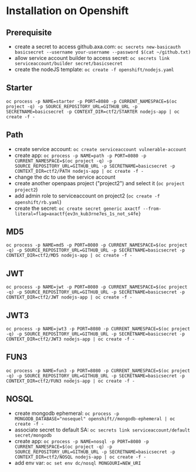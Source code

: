 # Installation on Openshift

## Prerequisite
- create a secret to access github.axa.com: `oc secrets new-basicauth basicsecret --username your-username --password $(cat ~/github.txt)`
- allow service account builder to access secret: `oc secrets link serviceaccount/builder secret/basicsecret`
- create the nodeJS template: `oc create -f openshift/nodejs.yaml`

## Starter

`oc process -p NAME=starter -p PORT=8080 -p CURRENT_NAMESPACE=$(oc project -q) -p SOURCE_REPOSITORY_URL=GITHUB_URL -p SECRETNAME=basicsecret -p CONTEXT_DIR=ctf2/STARTER nodejs-app | oc create -f -`

## Path

- create service account: `oc create serviceaccount vulnerable-account`
- create app: `oc process -p NAME=path -p PORT=8080 -p CURRENT_NAMESPACE=$(oc project -q) -p SOURCE_REPOSITORY_URL=GITHUB_URL -p SECRETNAME=basicsecret -p CONTEXT_DIR=ctf2/PATH nodejs-app | oc create -f -`
- change the dc to use the service account
- create another openpaas project ("project2") and select it (`oc project project2`)
- add admin role to serviceaccount on project2 (`oc create -f openshift/rb.yaml`)
- create the secret: `oc create secret generic axactf --from-literal=flag=axactf{ev3n_kub3rne7es_1s_not_s4fe}`

## MD5

`oc process -p NAME=md5 -p PORT=8080 -p CURRENT_NAMESPACE=$(oc project -q) -p SOURCE_REPOSITORY_URL=GITHUB_URL -p SECRETNAME=basicsecret -p CONTEXT_DIR=ctf2/MD5 nodejs-app | oc create -f -`

## JWT

`oc process -p NAME=jwt -p PORT=8080 -p CURRENT_NAMESPACE=$(oc project -q) -p SOURCE_REPOSITORY_URL=GITHUB_URL -p SECRETNAME=basicsecret -p CONTEXT_DIR=ctf2/JWT nodejs-app | oc create -f -`

## JWT3

`oc process -p NAME=jwt3 -p PORT=8080 -p CURRENT_NAMESPACE=$(oc project -q) -p SOURCE_REPOSITORY_URL=GITHUB_URL -p SECRETNAME=basicsecret -p CONTEXT_DIR=ctf2/JWT3 nodejs-app | oc create -f -`

## FUN3

`oc process -p NAME=fun3 -p PORT=8080 -p CURRENT_NAMESPACE=$(oc project -q) -p SOURCE_REPOSITORY_URL=GITHUB_URL -p SECRETNAME=basicsecret -p CONTEXT_DIR=ctf2/FUN3 nodejs-app | oc create -f -`

## NOSQL

- create mongodb ephemeral: `oc process -p MONGODB_DATABASE="nosequel" openshift//mongodb-ephemeral | oc create -f -`
- associate secret to default SA: `oc secrets link serviceaccount/default secret/mongodb`
- create app: `oc process -p NAME=nosql -p PORT=8080 -p CURRENT_NAMESPACE=$(oc project -q) -p SOURCE_REPOSITORY_URL=GITHUB_URL -p SECRETNAME=basicsecret -p CONTEXT_DIR=ctf2/NOSQL nodejs-app | oc create -f -`
- add env var: `oc set env dc/nosql MONGOURI=NEW_URI`
